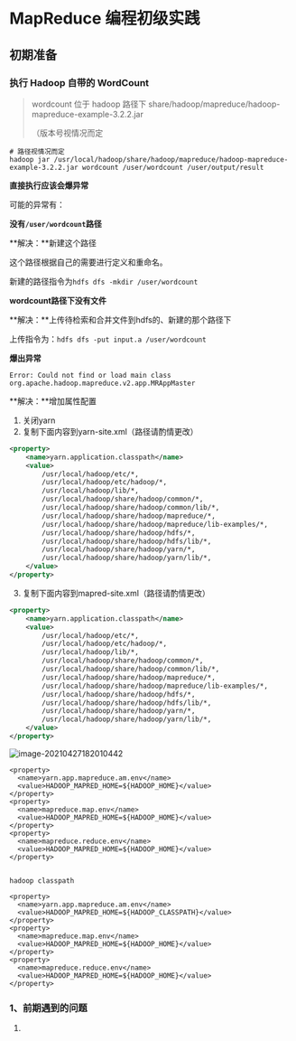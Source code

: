 # MapReduce 编程初级实践



## 初期准备

### 执行 Hadoop 自带的 WordCount

>  wordcount 位于 hadoop 路径下 share/hadoop/mapreduce/hadoop-mapreduce-example-3.2.2.jar
>
> （版本号视情况而定

```shell
# 路径视情况而定
hadoop jar /usr/local/hadoop/share/hadoop/mapreduce/hadoop-mapreduce-example-3.2.2.jar wordcount /user/wordcount /user/output/result
```



**直接执行应该会爆异常** 

可能的异常有：

**没有`/user/wordcount`路径**

**解决：**新建这个路径

这个路径根据自己的需要进行定义和重命名。

新建的路径指令为`hdfs dfs -mkdir /user/wordcount`



**wordcount路径下没有文件**

**解决：**上传待检索和合并文件到hdfs的、新建的那个路径下

上传指令为：`hdfs dfs -put input.a /user/wordcount`



**爆出异常**

`Error: Could not find or load main class org.apache.hadoop.mapreduce.v2.app.MRAppMaster`

**解决：**增加属性配置

1. 关闭yarn
2. 复制下面内容到yarn-site.xml（路径请酌情更改）

```xml
<property>
	<name>yarn.application.classpath</name>
	<value>        
		/usr/local/hadoop/etc/*,
		/usr/local/hadoop/etc/hadoop/*,
		/usr/local/hadoop/lib/*,
		/usr/local/hadoop/share/hadoop/common/*,
		/usr/local/hadoop/share/hadoop/common/lib/*,
		/usr/local/hadoop/share/hadoop/mapreduce/*,
		/usr/local/hadoop/share/hadoop/mapreduce/lib-examples/*,
		/usr/local/hadoop/share/hadoop/hdfs/*,
		/usr/local/hadoop/share/hadoop/hdfs/lib/*,
		/usr/local/hadoop/share/hadoop/yarn/*,
		/usr/local/hadoop/share/hadoop/yarn/lib/*,
	</value>
</property>
```

3. 复制下面内容到mapred-site.xml（路径请酌情更改）

```xml
<property>
	<name>yarn.application.classpath</name>
	<value>       
		/usr/local/hadoop/etc/*,
		/usr/local/hadoop/etc/hadoop/*,
		/usr/local/hadoop/lib/*,
		/usr/local/hadoop/share/hadoop/common/*,
		/usr/local/hadoop/share/hadoop/common/lib/*,
		/usr/local/hadoop/share/hadoop/mapreduce/*,
		/usr/local/hadoop/share/hadoop/mapreduce/lib-examples/*,
		/usr/local/hadoop/share/hadoop/hdfs/*,
		/usr/local/hadoop/share/hadoop/hdfs/lib/*,
		/usr/local/hadoop/share/hadoop/yarn/*,
		/usr/local/hadoop/share/hadoop/yarn/lib/*,
	</value>
</property>
```

![image-20210427182010442](https://hong-not-pic-1258424340.cos.ap-nanjing.myqcloud.com/notepic/20210427210336.png)

```
<property>
  <name>yarn.app.mapreduce.am.env</name>
  <value>HADOOP_MAPRED_HOME=${HADOOP_HOME}</value>
</property>
<property>
  <name>mapreduce.map.env</name>
  <value>HADOOP_MAPRED_HOME=${HADOOP_HOME}</value>
</property>
<property>
  <name>mapreduce.reduce.env</name>
  <value>HADOOP_MAPRED_HOME=${HADOOP_HOME}</value>
</property>


hadoop classpath

<property>
  <name>yarn.app.mapreduce.am.env</name>
  <value>HADOOP_MAPRED_HOME=${HADOOP_CLASSPATH}</value>
</property>
<property>
  <name>mapreduce.map.env</name>
  <value>HADOOP_MAPRED_HOME=${HADOOP_HOME}</value>
</property>
<property>
  <name>mapreduce.reduce.env</name>
  <value>HADOOP_MAPRED_HOME=${HADOOP_HOME}</value>
</property>

```





### 1、前期遇到的问题

1. 